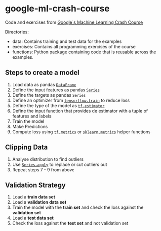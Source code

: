 # google-ml-crash-course
Code and exercises from [Google´s Machine Learning Crash Course](https://developers.google.com/machine-learning/crash-course/)

Directories:
* data: Contains training and test data for the examples
* exercises: Contains all programming exercises of the course
* functions: Python package containing code that is reusable across the examples.

## Steps to create a model

1. Load data as pandas [`DataFrame`](https://pandas.pydata.org/pandas-docs/stable/generated/pandas.DataFrame.html)
2. Define the input features as pandas [`Series`](https://pandas.pydata.org/pandas-docs/stable/generated/pandas.Series.html)
3. Define the targets as pandas `Series`
4. Define an optimizer from [`tensorflow.train`](https://www.tensorflow.org/api_docs/python/tf/train) to reduce loss
5. Define the type of the model as [`tf.estimator`](https://www.tensorflow.org/api_docs/python/tf/estimator)
6. Define the input function that provides de estimator with a tuple of features and labels
7. Train the model
8. Make Predictions
9. Compute loss using [`tf.metrics`](https://www.tensorflow.org/api_docs/python/tf/metrics) or [`sklearn.metrics`](http://scikit-learn.org/stable/modules/classes.html#sklearn-metrics-metrics) helper functions

## Clipping Data

1. Analyse distribution to find outliers
2. Use [`Series.apply`](https://pandas.pydata.org/pandas-docs/stable/generated/pandas.Series.apply.html#pandas.Series.apply) to replace or cut outliers out 
3. Repeat steps 7 - 9 from above

## Validation Strategy

1. Load a **train data set**
2. Load a **validation data set**
3. Train the model with the **train set** and check the loss against the **validation set**
4. Load a **test data set**
5. Check the loss against the **test set** and not validation set 
